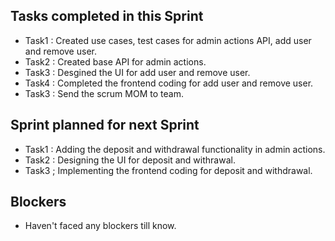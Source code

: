 
## Tasks completed in this Sprint
- Task1 : Created use cases, test cases for admin actions API, add user and remove user.
- Task2 : Created base API for admin actions.
- Task3 : Desgined the UI for add user and remove user.
- Task4 : Completed the frontend coding for add user and remove user.
- Task3 : Send the scrum MOM to team.

## Sprint planned for next Sprint
- Task1 : Adding the deposit and withdrawal functionality in admin actions.
- Task2 : Designing the UI for deposit and withrawal.
- Task3 ; Implementing the frontend coding for deposit and withdrawal.

## Blockers
- Haven't faced any blockers till know.
